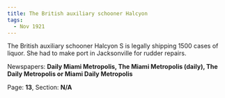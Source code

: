 ```yaml
---  
title: The British auxiliary schooner Halcyon  
tags:  
  - Nov 1921  
---  
```

  
The British auxiliary schooner Halcyon S is legally shipping 1500 cases of liquor. She had to make port in Jacksonville for rudder repairs.  
  
Newspapers: **Daily Miami Metropolis, The Miami Metropolis (daily), The Daily Metropolis or Miami Daily Metropolis**  
  
Page: **13**, Section: **N/A** 
